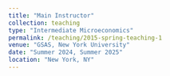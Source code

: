 ```yaml
---
title: "Main Instructor"
collection: teaching
type: "Intermediate Microeconomics"
permalink: /teaching/2015-spring-teaching-1
venue: "GSAS, New York University"
date: "Summer 2024, Summer 2025"
location: "New York, NY"
---
```

